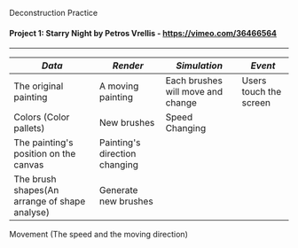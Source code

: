 Deconstruction Practice

#### Project 1: Starry Night by Petros Vrellis - https://vimeo.com/36466564
---
*Data* | *Render* | *Simulation* | *Event*
------------|------------|------------|------------
The original painting| A moving painting| Each brushes will move and change | Users touch the screen
Colors (Color pallets)| New brushes | Speed Changing |
The painting's position on the canvas| Painting's direction changing|
The brush shapes(An arrange of shape analyse) |Generate new brushes
Movement (The speed and the moving direction)
